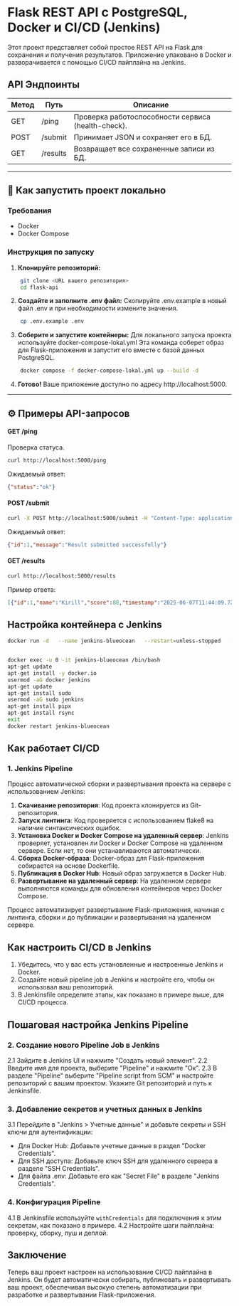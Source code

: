 # Flask REST API с PostgreSQL, Docker и CI/CD (Jenkins)

Этот проект представляет собой простое REST API на Flask для сохранения и получения результатов. Приложение упаковано в Docker и разворачивается с помощью CI/CD пайплайна на Jenkins.

## API Эндпоинты

| Метод | Путь       | Описание                                  |
|-------|------------|-------------------------------------------|
| GET   | /ping    | Проверка работоспособности сервиса (health-check).   |
| POST  | /submit  | Принимает JSON и сохраняет его в БД.         |
| GET   | /results | Возвращает все сохраненные записи из БД.  |

---

## 🚀 Как запустить проект локально

### Требования
* Docker
* Docker Compose

### Инструкция по запуску
1.  **Клонируйте репозиторий:**

```bash
    git clone <URL вашего репозитория>
    cd flask-api
```

2.  **Создайте и заполните .env файл:**
    Скопируйте .env.example в новый файл .env и при необходимости измените значения.

```bash
    cp .env.example .env
```

3.  **Соберите и запустите контейнеры:**
    Для локального запуска проекта используйте docker-compose-lokal.yml
    Эта команда соберет образ для Flask-приложения и запустит его вместе с базой данных PostgreSQL.

```bash
    docker compose -f docker-compose-lokal.yml up --build -d
```

4.  **Готово!** Ваше приложение доступно по адресу http://localhost:5000.

---

## ⚙️ Примеры API-запросов

#### GET /ping
Проверка статуса.

```bash
curl http://localhost:5000/ping
```

Ожидаемый ответ:

```JSON
{"status":"ok"}
```

#### POST /submit

```bash
curl -X POST http://localhost:5000/submit -H "Content-Type: application/json" -d '{"name": "Kirill", "score": 88}'
```

Ожидаемый ответ:

```JSON
{"id":1,"message":"Result submitted successfully"}
```

#### GET /results

```bash
curl http://localhost:5000/results
```

Пример ответа:

```JSON
[{"id":1,"name":"Kirill","score":88,"timestamp":"2025-06-07T11:44:09.729659"}]
```

## Настройка контейнера с Jenkins

```bash
docker run -d   --name jenkins-blueocean   --restart=unless-stopped   -p 8080:8080 -p 50000:50000   -v jenkins_home:/var/jenkins_home   -v /var/run/docker.sock:/var/run/docker.sock   jenkins/jenkins:lts


docker exec -u 0 -it jenkins-blueocean /bin/bash
apt-get update
apt-get install -y docker.io
usermod -aG docker jenkins
apt-get update
apt-get install sudo
usermod -aG sudo jenkins
apt-get install pipx
apt-get install rsync
exit
docker restart jenkins-blueocean
```

## Как работает CI/CD

### 1. **Jenkins Pipeline**

Процесс автоматической сборки и развертывания проекта на сервере с использованием Jenkins:

1. **Скачивание репозитория**: Код проекта клонируется из Git-репозитория.
2. **Запуск линтинга**: Код проверяется с использованием flake8 на наличие синтаксических ошибок.
3. **Установка Docker и Docker Compose на удаленный сервер**: Jenkins проверяет, установлен ли Docker и Docker Compose на удаленном сервере. Если нет, то они устанавливаются автоматически.
4. **Сборка Docker-образа**: Docker-образ для Flask-приложения собирается на основе Dockerfile.
5. **Публикация в Docker Hub**: Новый образ загружается в Docker Hub.
6. **Развертывание на удаленный сервер**: На удаленном сервере выполняются команды для обновления контейнеров через Docker Compose.

Процесс автоматизирует развертывание Flask-приложения, начиная с линтинга, сборки и до публикации и развертывания на удаленном сервере.


## Как настроить CI/CD в Jenkins

1. Убедитесь, что у вас есть установленные и настроенные Jenkins и Docker.
2. Создайте новый pipeline job в Jenkins и настройте его, чтобы он использовал ваш репозиторий.
3. В Jenkinsfile определите этапы, как показано в примере выше, для CI/CD процесса.


## Пошаговая настройка Jenkins Pipeline

### 2. Создание нового Pipeline Job в Jenkins

2.1 Зайдите в Jenkins UI и нажмите "Создать новый элемент". 
2.2 Введите имя для проекта, выберите "Pipeline" и нажмите "Ок".
2.3 В разделе "Pipeline" выберите "Pipeline script from SCM" и настройте репозиторий с вашим проектом. Укажите Git репозиторий и путь к Jenkinsfile.

### 3. Добавление секретов и учетных данных в Jenkins

3.1 Перейдите в "Jenkins > Учетные данные" и добавьте секреты и SSH ключи для аутентификации:
   - Для Docker Hub: Добавьте учетные данные в раздел "Docker Credentials".
   - Для SSH доступа: Добавьте ключ SSH для удаленного сервера в разделе "SSH Credentials".
   - Для файла .env: Добавьте его как "Secret File" в разделе "Jenkins Credentials".

### 4. Конфигурация Pipeline

4.1 В Jenkinsfile используйте `withCredentials` для подключения к этим секретам, как показано в примере.
4.2 Настройте шаги пайплайна: проверку, сборку, пуш и деплой.


## Заключение

Теперь ваш проект настроен на использование CI/CD пайплайна в Jenkins. Он будет автоматически собирать, публиковать и развертывать ваш проект, обеспечивая высокую степень автоматизации при разработке и развертывании Flask-приложения.
